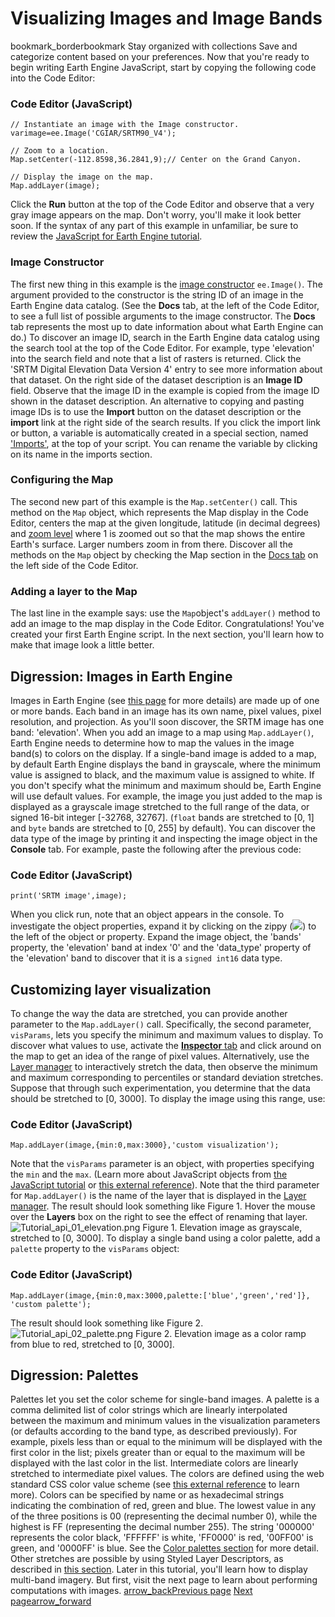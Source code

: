  
#  Visualizing Images and Image Bands
bookmark_borderbookmark Stay organized with collections  Save and categorize content based on your preferences.
Now that you're ready to begin writing Earth Engine JavaScript, start by copying the following code into the Code Editor:
### Code Editor (JavaScript)
```
// Instantiate an image with the Image constructor.
varimage=ee.Image('CGIAR/SRTM90_V4');

// Zoom to a location.
Map.setCenter(-112.8598,36.2841,9);// Center on the Grand Canyon.

// Display the image on the map.
Map.addLayer(image);
```

Click the **Run** button at the top of the Code Editor and observe that a very gray image appears on the map. Don't worry, you'll make it look better soon. If the syntax of any part of this example in unfamiliar, be sure to review the [JavaScript for Earth Engine tutorial](https://developers.google.com/earth-engine/tutorials/tutorial_js_01).
### Image Constructor
The first new thing in this example is the [image constructor](https://developers.google.com/earth-engine/apidocs/ee-image) `ee.Image()`. The argument provided to the constructor is the string ID of an image in the Earth Engine data catalog. (See the **Docs** tab, at the left of the Code Editor, to see a full list of possible arguments to the image constructor. The **Docs** tab represents the most up to date information about what Earth Engine can do.)
To discover an image ID, search in the Earth Engine data catalog using the search tool at the top of the Code Editor. For example, type 'elevation' into the search field and note that a list of rasters is returned. Click the 'SRTM Digital Elevation Data Version 4' entry to see more information about that dataset. On the right side of the dataset description is an **Image ID** field. Observe that the image ID in the example is copied from the image ID shown in the dataset description. 
An alternative to copying and pasting image IDs is to use the **Import** button on the dataset description or the **import** link at the right side of the search results. If you click the import link or button, a variable is automatically created in a special section, named ['Imports'](https://developers.google.com/earth-engine/guides/playground#imports), at the top of your script. You can rename the variable by clicking on its name in the imports section.
### Configuring the Map
The second new part of this example is the `Map.setCenter()` call. This method on the `Map` object, which represents the Map display in the Code Editor, centers the map at the given longitude, latitude (in decimal degrees) and [zoom level](https://developers.google.com/maps/documentation/javascript/tutorial#zoom-levels) where 1 is zoomed out so that the map shows the entire Earth's surface. Larger numbers zoom in from there. Discover all the methods on the `Map` object by checking the Map section in the [Docs tab](https://developers.google.com/earth-engine/guides/playground#api-reference-docs-tab) on the left side of the Code Editor.
### Adding a layer to the Map
The last line in the example says: use the `Map`object's `addLayer()` method to add an image to the map display in the Code Editor.
Congratulations! You've created your first Earth Engine script. In the next section, you'll learn how to make that image look a little better.
## Digression: Images in Earth Engine
Images in Earth Engine (see [this page](https://developers.google.com/earth-engine/guides/image_overview) for more details) are made up of one or more bands. Each band in an image has its own name, pixel values, pixel resolution, and projection. As you'll soon discover, the SRTM image has one band: 'elevation'.
When you add an image to a map using `Map.addLayer()`, Earth Engine needs to determine how to map the values in the image band(s) to colors on the display. If a single-band image is added to a map, by default Earth Engine displays the band in grayscale, where the minimum value is assigned to black, and the maximum value is assigned to white. If you don't specify what the minimum and maximum should be, Earth Engine will use default values. For example, the image you just added to the map is displayed as a grayscale image stretched to the full range of the data, or signed 16-bit integer [-32768, 32767]. (`float` bands are stretched to [0, 1] and `byte` bands are stretched to [0, 255] by default).
You can discover the data type of the image by printing it and inspecting the image object in the **Console** tab. For example, paste the following after the previous code:
### Code Editor (JavaScript)
```
print('SRTM image',image);
```

When you click run, note that an object appears in the console. To investigate the object properties, expand it by clicking on the zippy (![](https://code.earthengine.google.com/images/zippy-tab.svg)) to the left of the object or property. Expand the image object, the 'bands' property, the 'elevation' band at index '0' and the 'data_type' property of the 'elevation' band to discover that it is a `signed int16` data type.
## Customizing layer visualization
To change the way the data are stretched, you can provide another parameter to the `Map.addLayer()` call. Specifically, the second parameter, `visParams`, lets you specify the minimum and maximum values to display. To discover what values to use, activate the [**Inspector** tab](https://developers.google.com/earth-engine/guides/playground#inspector-tab) and click around on the map to get an idea of the range of pixel values. Alternatively, use the [Layer manager](https://developers.google.com/earth-engine/guides/playground#layer-manager) to interactively stretch the data, then observe the minimum and maximum corresponding to percentiles or standard deviation stretches. Suppose that through such experimentation, you determine that the data should be stretched to [0, 3000]. To display the image using this range, use:
### Code Editor (JavaScript)
```
Map.addLayer(image,{min:0,max:3000},'custom visualization');
```

Note that the `visParams` parameter is an object, with properties specifying the `min` and the `max`. (Learn more about JavaScript objects from [the JavaScript tutorial](https://developers.google.com/earth-engine/tutorials/tutorial_js_01#basic-javascript-data-types) or [this external reference](https://developer.mozilla.org/en-US/docs/Web/JavaScript/Guide/Working_with_Objects)). Note that the third parameter for `Map.addLayer()` is the name of the layer that is displayed in the [Layer manager](https://developers.google.com/earth-engine/guides/playground#layer-manager). The result should look something like Figure 1. Hover the mouse over the **Layers** box on the right to see the effect of renaming that layer.
![Tutorial_api_01_elevation.png](https://developers.google.com/static/earth-engine/images/Tutorial_api_01_elevation.png) Figure 1. Elevation image as grayscale, stretched to [0, 3000]. 
To display a single band using a color palette, add a `palette` property to the `visParams` object:
### Code Editor (JavaScript)
```
Map.addLayer(image,{min:0,max:3000,palette:['blue','green','red']},
'custom palette');
```

The result should look something like Figure 2.
![Tutorial_api_02_palette.png](https://developers.google.com/static/earth-engine/images/Tutorial_api_02_palette.png) Figure 2. Elevation image as a color ramp from blue to red, stretched to [0, 3000]. 
## Digression: Palettes
Palettes let you set the color scheme for single-band images. A palette is a comma delimited list of color strings which are linearly interpolated between the maximum and minimum values in the visualization parameters (or defaults according to the band type, as described previously). For example, pixels less than or equal to the minimum will be displayed with the first color in the list; pixels greater than or equal to the maximum will be displayed with the last color in the list. Intermediate colors are linearly stretched to intermediate pixel values.
The colors are defined using the web standard CSS color value scheme (see [this external reference](https://en.wikipedia.org/wiki/Web_colors) to learn more). Colors can be specified by name or as hexadecimal strings indicating the combination of red, green and blue. The lowest value in any of the three positions is 00 (representing the decimal number 0), while the highest is FF (representing the decimal number 255). The string '000000' represents the color black, 'FFFFFF' is white, 'FF0000' is red, '00FF00' is green, and '0000FF' is blue. See the [Color palettes section](https://developers.google.com/earth-engine/guides/image_visualization#color-palettes) for more detail. Other stretches are possible by using Styled Layer Descriptors, as described in [this section](https://developers.google.com/earth-engine/guides/image_visualization#styled-layer-descriptors).
Later in this tutorial, you'll learn how to display multi-band imagery. But first, visit the next page to learn about performing computations with images.
[ arrow_backPrevious page](https://developers.google.com/earth-engine/tutorials/tutorial_api_01) [ Next pagearrow_forward](https://developers.google.com/earth-engine/tutorials/tutorial_api_03)
